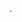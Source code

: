 <!--META {"title":"Raspberry Pi","tags":["hardware","introduction"],"createDate":1486909709371,"updateDate":1486909709371} -->
.